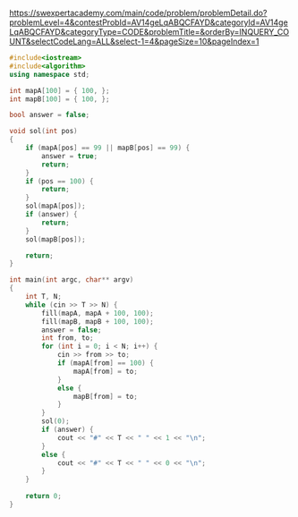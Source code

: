 https://swexpertacademy.com/main/code/problem/problemDetail.do?problemLevel=4&contestProbId=AV14geLqABQCFAYD&categoryId=AV14geLqABQCFAYD&categoryType=CODE&problemTitle=&orderBy=INQUERY_COUNT&selectCodeLang=ALL&select-1=4&pageSize=10&pageIndex=1
```c++
#include<iostream>
#include<algorithm>
using namespace std;

int mapA[100] = { 100, };
int mapB[100] = { 100, };

bool answer = false;

void sol(int pos)
{
	if (mapA[pos] == 99 || mapB[pos] == 99) {
		answer = true;
		return;
	}
	if (pos == 100) {
		return;
	}
	sol(mapA[pos]);
	if (answer) {
		return;
	}
	sol(mapB[pos]);

	return;
}

int main(int argc, char** argv)
{
	int T, N;
	while (cin >> T >> N) {
		fill(mapA, mapA + 100, 100);
		fill(mapB, mapB + 100, 100);
		answer = false;
		int from, to;
		for (int i = 0; i < N; i++) {
			cin >> from >> to;
			if (mapA[from] == 100) {
				mapA[from] = to;
			}
			else {
				mapB[from] = to;
			}
		}
		sol(0);
		if (answer) {
			cout << "#" << T << " " << 1 << "\n";
		}
		else {
			cout << "#" << T << " " << 0 << "\n";
		}
	}
	
	return 0;
}
```